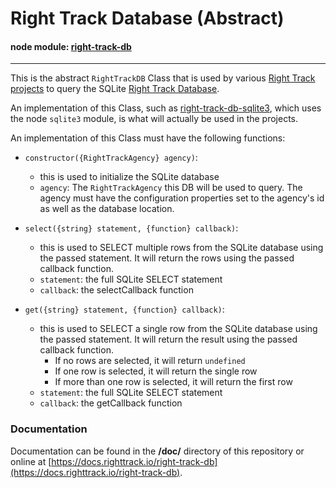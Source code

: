Right Track Database (Abstract)
===============================

#### node module: [right-track-db](https://www.npmjs.com/package/right-track-db)

---

This is the abstract `RightTrackDB` Class that is used by various [Right Track projects](https://github.com/right-track) 
to query the SQLite [Right Track Database](https://github.com/right-track/right-track-db-build).

An implementation of this Class, such as [right-track-db-sqlite3](https://github.com/right-track/right-track-db-sqlite3),
which uses the node `sqlite3` module, is what will actually be used in the projects.

An implementation of this Class must have the following functions:

- `constructor({RightTrackAgency} agency)`:
    - this is used to initialize the SQLite database
    - `agency`: The `RightTrackAgency` this DB will be used to query.  The 
    agency must have the configuration properties set to the agency's id 
    as well as the database location.

- `select({string} statement, {function} callback)`:
    - this is used to SELECT multiple rows from the SQLite database using 
    the passed statement.  It will return the rows using the passed callback 
    function.
    - `statement`: the full SQLite SELECT statement
    - `callback`: the selectCallback function

- `get({string} statement, {function} callback)`:
    - this is used to SELECT a single row from the SQLite database using the 
    passed statement.  It will return the result using the passed callback 
    function.
        - If no rows are selected, it will return `undefined`
        - If one row is selected, it will return the single row
        - If more than one row is selected, it will return the first row
    - `statement`: the full SQLite SELECT statement
    - `callback`: the getCallback function
 
 
 ### Documentation
 
 Documentation can be found in the **/doc/** directory of this repository 
 or online at [https://docs.righttrack.io/right-track-db](https://docs.righttrack.io/right-track-db).